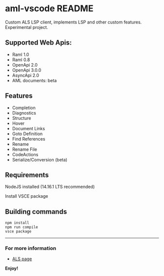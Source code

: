 # aml-vscode README

Custom ALS LSP client, implements LSP and other custom features.
Experimental project.

## Supported Web Apis:
* Raml 1.0
* Raml 0.8
* OpenApi 2.0
* OpenApi 3.0.0
* AsyncApi 2.0
* AML documents: beta

## Features
* Completion
* Diagnostics
* Structure
* Hover
* Document Links
* Goto Definition
* Find References
* Rename
* Rename File
* CodeActions
* Serialize/Conversion (beta)

## Requirements

NodeJS installed (14.16.1 LTS recommended)

Install VSCE package

## Building commands

```shell
npm install
npm run compile
vsce package
```

-----------------------------------------------------------------------------------------------------------

### For more information

* [ALS page](https://github.com/mulesoft/als)

**Enjoy!**
